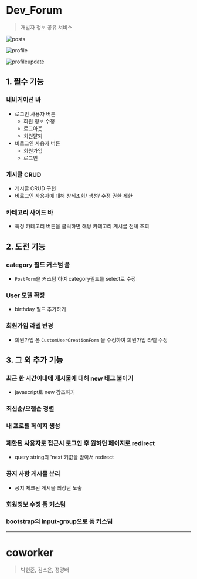 # Dev_Forum
> 개발자 정보 공유 서비스

![posts](https://user-images.githubusercontent.com/114655005/230790161-f0f19c2f-28b4-491b-b208-9feae125616d.png)

![profile](https://user-images.githubusercontent.com/114655005/230790274-1e01510b-bffc-4262-b5af-34a6b6c4d2c5.png)

![profileupdate](https://user-images.githubusercontent.com/114655005/230790168-49bd1d57-b4d1-4d84-b713-8535e063083d.png)

## 1. 필수 기능
### 네비게이션 바
* 로그인 사용자 버튼
  * 회원 정보 수정
  * 로그아웃
  * 회원탈퇴
* 비로그인 사용자 버튼
  * 회원가입
  * 로그인

### 게시글 CRUD
* 게시글 CRUD 구현
* 비로그인 사용자에 대해 상세조회/ 생성/ 수정 권한 제한

### 카테고리 사이드 바
* 특정 카테고리 버튼을 클릭하면 해당 카테고리 게시글 전체 조회

## 2. 도전 기능
### category 필드 커스텀 폼
* `PostForm`을 커스텀 하여 category필드를 select로 수정
### User 모델 확장
* birthday 필드 추가하기
### 회원가입 라벨 변경
* 회원가입 폼 `CustomUserCreationForm` 을 수정하여 회원가입 라벨 수정

## 3. 그 외 추가 기능
### 최근 한 시간이내에 게시물에 대해 new 태그 붙이기
* javascript로 new 강조하기
### 최신순/오랜순 정렬

### 내 프로필 페이지 생성

### 제한된 사용자로 접근시 로그인 후 원하던 페이지로 redirect
* query string의 'next'키값을 받아서 redirect

### 공지 사항 게시물 분리
* 공지 체크된 게시물 최상단 노출
### 회원정보 수정 폼 커스텀

### bootstrap의 input-group으로 폼 커스텀

---

# coworker
> 박현준, 김소은, 정광배